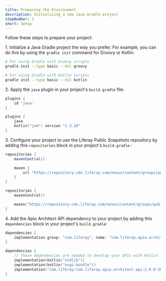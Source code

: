 ```yaml
---
title: Preparing the Environment
description: Initializing a new Java Gradle project
stepNumber: 1
short: Setup
---
```


Follow these steps to prepare your project:

1\.  Initialize a Java Gradle project the way you prefer. For example, you can do this by using the `gradle init` command for Groovy or Kotlin: 

```bash
# For using Gradle with Groovy scripts
gradle init --type basic --dsl groovy

# For using Gradle with Kotlin scripts
gradle init --type basic --dsl kotlin
```

2\.  Apply the `java` plugin in your project's `build.gradle` file:

```groovy gradle
plugins {
    id 'java'
}
```

```kotlin kotlin-dsl
plugins {
    java
    kotlin("jvm") version "1.3.10"
}
```

3\.  Configure your project to use the Liferay Public Snapshots repository by adding this `repositories` block in your project's `build.gradle` :

```groovy gradle
repositories {
    mavenCentral()

    maven {
        url "https://repository-cdn.liferay.com/nexus/content/groups/public"
    }
}
```

```kotlin kotlin-dsl
repositories {
    mavenCentral()

    maven("https://repository-cdn.liferay.com/nexus/content/groups/public")
}
```

4\.  Add the Apio Architect API dependency to your project by adding this `dependencies` block in your project's `build.gradle`: 

```groovy gradle
dependencies {
    implementation group: "com.liferay", name: "com.liferay.apio.architect.api", version: "2.0.0-20181212.154022-16"
}
```

```kotlin kotlin-dsl
dependencies {
    // These dependencies are needed to develop your APIs with Kotlin
    implementation(kotlin("stdlib"))
    implementation(kotlin("osgi-bundle"))
    implementation("com.liferay:com.liferay.apio.architect.api:2.0.0-20181212.154022-16")
}
```